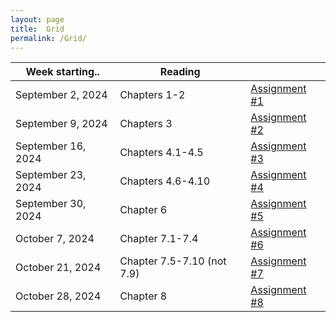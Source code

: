 ```yaml
---
layout: page
title:  Grid
permalink: /Grid/
---
```


|Week starting..   | Reading | |
|------------------|-------------------------------------------------------------------------------------------------------------------------------|---------------------------|
| September 2, 2024 | Chapters 1-2 | [Assignment #1](/PhysH308/assignments/wk1) |
| September 9, 2024 | Chapters 3 | [Assignment #2](/PhysH308/assignments/wk2) |
| September 16, 2024 | Chapters 4.1-4.5 | [Assignment #3](/PhysH308/assignments/wk3) |
| September 23, 2024 | Chapters 4.6-4.10 | [Assignment #4](/PhysH308/assignments/wk4) |
| September 30, 2024 | Chapter 6 | [Assignment #5](/PhysH308/assignments/wk5) |
| October 7, 2024 | Chapter 7.1-7.4 | [Assignment #6](/PhysH308/assignments/wk6) |
| October 21, 2024 | Chapter 7.5-7.10 (not 7.9) | [Assignment #7](/PhysH308/assignments/wk7) |
| October 28, 2024 | Chapter 8 | [Assignment #8](/PhysH308/assignments/wk8) |
